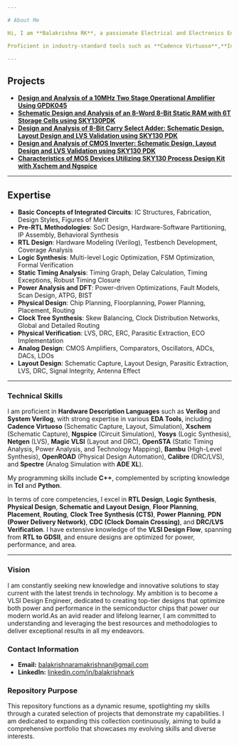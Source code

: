 ```yaml
---

# About Me  

Hi, I am **Balakrishna RK**, a passionate Electrical and Electronics Engineer with a strong foundation in **VLSI Design** and hands-on experience in the **RTL to GDSII flow**. I bring expertise in **RTL Design**, **Logic Synthesis**, **Static Timing Analysis**, **Physical Design**, and **Analog Design**, along with a robust understanding of **physical verification** and optimization techniques.  

Proficient in industry-standard tools such as **Cadence Virtuoso**,**Innovus**, **ADE XL**, **Spectre**, **Calibre**, **OpenRoad**, **Xschem**, **Ngspice**, **Yosys**, **Magic VLSI**, and **OpenSTA**, I excel in hardware modeling with **Verilog/System Verilog**, scripting in **Python/Tcl**, and programming in **C++**. 

---
```



## Projects  
- [**Design and Analysis of a 10MHz Two Stage Operational Amplifier Using GPDK045**](https://github.com/Balakrishna-RK/Balakrishna-RK/tree/main/Projects/Design_and_Analysis_of_a_10MHz_Two_Stage_Operational_Amplifier_Using_GPDK045)
- [**Schematic Design and Analysis of an 8-Word 8-Bit Static RAM with 6T Storage Cells using SKY130PDK**](https://github.com/Balakrishna-RK/Balakrishna-RK/tree/main/Projects/Schematic_Design_and_Analysis_of_an_8-Word_8-Bit_Static_RAM_with_6T_Storage_Cells_using_SKY130PDK)
- [**Design and Analysis of 8-Bit Carry Select Adder: Schematic Design, Layout Design and LVS Validation using SKY130 PDK**](https://github.com/Balakrishna-RK/Balakrishna-RK/tree/main/Projects/Design_and_Analysis_of_8-bit_Carry_Select_Adder_Schematic_Design_Layout_Design_and_LVS_Validation_using_SKY130PDK)  
- [**Design and Analysis of CMOS Inverter: Schematic Design, Layout Design and LVS Validation using SKY130 PDK**](https://github.com/Balakrishna-RK/Balakrishna-RK/tree/main/Projects/Design_and_Analysis_of_CMOS_Inverter%3A_Schematic_Design_Layout_Design_and_LVS_Validation_using_SKY130_PDK) 
- [**Characteristics of MOS Devices Utilizing SKY130 Process Design Kit with Xschem and Ngspice**](https://github.com/Balakrishna-RK/Balakrishna-RK/tree/main/Projects/Characteristics_of_MOS_Devices_Utilizing_SKY130_Process_Design_Kit_with_Xschem_and_Ngspice)  

---  

## Expertise  

- **Basic Concepts of Integrated Circuits**: IC Structures, Fabrication, Design Styles, Figures of Merit  
- **Pre-RTL Methodologies**: SoC Design, Hardware-Software Partitioning, IP Assembly, Behavioral Synthesis  
- **RTL Design**: Hardware Modeling (Verilog), Testbench Development, Coverage Analysis  
- **Logic Synthesis**: Multi-level Logic Optimization, FSM Optimization, Formal Verification  
- **Static Timing Analysis**: Timing Graph, Delay Calculation, Timing Exceptions, Robust Timing Closure  
- **Power Analysis and DFT**: Power-driven Optimizations, Fault Models, Scan Design, ATPG, BIST  
- **Physical Design**: Chip Planning, Floorplanning, Power Planning, Placement, Routing  
- **Clock Tree Synthesis**: Skew Balancing, Clock Distribution Networks, Global and Detailed Routing  
- **Physical Verification**: LVS, DRC, ERC, Parasitic Extraction, ECO Implementation  
- **Analog Design**: CMOS Amplifiers, Comparators, Oscillators, ADCs, DACs, LDOs  
- **Layout Design**: Schematic Capture, Layout Design, Parasitic Extraction, LVS, DRC, Signal Integrity, Antenna Effect
  
---


### Technical Skills  

I am proficient in **Hardware Description Languages** such as **Verilog** and **System Verilog**, with strong expertise in various **EDA Tools**, including **Cadence Virtuoso** (Schematic Capture, Layout, Simulation), **Xschem** (Schematic Capture), **Ngspice** (Circuit Simulation), **Yosys** (Logic Synthesis), **Netgen** (LVS), **Magic VLSI** (Layout and DRC), **OpenSTA** (Static Timing Analysis, Power Analysis, and Technology Mapping), **Bambu** (High-Level Synthesis), **OpenROAD** (Physical Design Automation), **Calibre** (DRC/LVS), and **Spectre** (Analog Simulation with **ADE XL**).  

My programming skills include **C++**, complemented by scripting knowledge in **Tcl** and **Python**.  

In terms of core competencies, I excel in **RTL Design**, **Logic Synthesis**, **Physical Design**, **Schematic and Layout Design**, **Floor Planning**, **Placement**, **Routing**, **Clock Tree Synthesis (CTS)**, **Power Planning**, **PDN (Power Delivery Network)**, **CDC (Clock Domain Crossing)**, and **DRC/LVS Verification**. I have extensive knowledge of the **VLSI Design Flow**, spanning from **RTL to GDSII**, and ensure designs are optimized for power, performance, and area.

--- 


### Vision
I am constantly seeking new knowledge and innovative solutions to stay current with the latest trends in technology. My ambition is to become a VLSI Design Engineer, dedicated to creating top-tier designs that optimize both power and performance in the semiconductor chips that power our modern world.As an avid reader and lifelong learner, I am committed to understanding and leveraging the best resources and methodologies to deliver exceptional results in all my endeavors.

### Contact Information
- **Email:** balakrishnaramakrishnan@gmail.com
- **LinkedIn:** [linkedin.com/in/balakrishnark](http://www.linkedin.com/in/balakrishnark)

### Repository Purpose
This repository functions as a dynamic resume, spotlighting my skills through a curated selection of projects that demonstrate my capabilities. I am dedicated to expanding this collection continuously, aiming to build a comprehensive portfolio that showcases my evolving skills and diverse interests.
